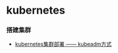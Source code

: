 # kubernetes

### 搭建集群
- [kubernetes集群部署 —— kubeadm方式](https://github.com/1849805767/kubernetes/blob/master/kubernetes%E9%9B%86%E7%BE%A4%E9%83%A8%E7%BD%B2%20%E2%80%94%E2%80%94%20kubeadm%E6%96%B9%E5%BC%8F.md)
